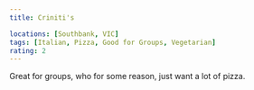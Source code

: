 ```yaml
---
title: Criniti's

locations: [Southbank, VIC]
tags: [Italian, Pizza, Good for Groups, Vegetarian]
rating: 2
---
```


Great for groups, who for some reason, just want a lot of pizza.